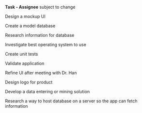 **Task - Assignee**
subject to change

Design a mockup UI

Create a model database

Research information for database

Investigate best operating system to use

Create unit tests

Validate application

Refine UI after meeting with Dr. Han

Design logo for product

Develop a data entering or mining solution

Research a way to host database on a server so the app can fetch information
